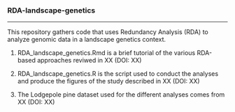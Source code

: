 ### RDA-landscape-genetics
-------------------

This repository gathers code that uses Redundancy Analysis (RDA) to analyze genomic data in a landscape genetics context.

1. RDA_landscape_genetics.Rmd is a brief tutorial of the various RDA-based approaches reviwed in XX (DOI: XX)

2. RDA_landscape_genetics.R is the script used to conduct the analyses and produce the figures of the study described in XX (DOI: XX)

3. The Lodgepole pine dataset used for the different analyses comes from XX (DOI: XX)